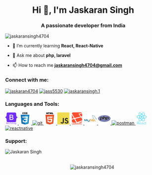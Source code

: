 <h1 align="center">Hi 👋, I'm Jaskaran Singh</h1>
<h3 align="center">A passionate developer from India</h3>

<p align="left"> <img src="https://www.google.com/url?sa=i&url=https%3A%2F%2Frichestsoft.com%2Fblog%2Fuseful-tips-to-make-web-development-projects-succeed%2Fweb-development-banner%2F&psig=AOvVaw3Kb6AthV4YQCqVyTpz-pqS&ust=1615716247933000&source=images&cd=vfe&ved=0CAIQjRxqFwoTCJDbo5yCre8CFQAAAAAdAAAAABAD" alt="jaskaransingh4704" /> </p>

- 🌱 I’m currently learning **React, React-Native**

- 💬 Ask me about **php, laravel**

- 📫 How to reach me **jaskaransingh4704@gmail.com**

<h3 align="left">Connect with me:</h3>
<p align="left">
<a href="https://twitter.com/jaskaran4704" target="blank"><img align="center" src="https://cdn.jsdelivr.net/npm/simple-icons@3.0.1/icons/twitter.svg" alt="jaskaran4704" height="30" width="40" /></a>
<a href="https://fb.com/jass5530" target="blank"><img align="center" src="https://cdn.jsdelivr.net/npm/simple-icons@3.0.1/icons/facebook.svg" alt="jass5530" height="30" width="40" /></a>
<a href="https://instagram.com/jaskaransingh.1" target="blank"><img align="center" src="https://cdn.jsdelivr.net/npm/simple-icons@3.0.1/icons/instagram.svg" alt="jaskaransingh.1" height="30" width="40" /></a>
</p>

<h3 align="left">Languages and Tools:</h3>
<p align="left"> <a href="https://getbootstrap.com" target="_blank"> <img src="https://raw.githubusercontent.com/devicons/devicon/master/icons/bootstrap/bootstrap-plain-wordmark.svg" alt="bootstrap" width="40" height="40"/> </a> <a href="https://www.w3schools.com/css/" target="_blank"> <img src="https://raw.githubusercontent.com/devicons/devicon/master/icons/css3/css3-original-wordmark.svg" alt="css3" width="40" height="40"/> </a> <a href="https://git-scm.com/" target="_blank"> <img src="https://www.vectorlogo.zone/logos/git-scm/git-scm-icon.svg" alt="git" width="40" height="40"/> </a> <a href="https://www.w3.org/html/" target="_blank"> <img src="https://raw.githubusercontent.com/devicons/devicon/master/icons/html5/html5-original-wordmark.svg" alt="html5" width="40" height="40"/> </a> <a href="https://developer.mozilla.org/en-US/docs/Web/JavaScript" target="_blank"> <img src="https://raw.githubusercontent.com/devicons/devicon/master/icons/javascript/javascript-original.svg" alt="javascript" width="40" height="40"/> </a> <a href="https://laravel.com/" target="_blank"> <img src="https://raw.githubusercontent.com/devicons/devicon/master/icons/laravel/laravel-plain-wordmark.svg" alt="laravel" width="40" height="40"/> </a> <a href="https://www.mysql.com/" target="_blank"> <img src="https://raw.githubusercontent.com/devicons/devicon/master/icons/mysql/mysql-original-wordmark.svg" alt="mysql" width="40" height="40"/> </a> <a href="https://www.php.net" target="_blank"> <img src="https://raw.githubusercontent.com/devicons/devicon/master/icons/php/php-original.svg" alt="php" width="40" height="40"/> </a> <a href="https://postman.com" target="_blank"> <img src="https://www.vectorlogo.zone/logos/getpostman/getpostman-icon.svg" alt="postman" width="40" height="40"/> </a> <a href="https://reactjs.org/" target="_blank"> <img src="https://raw.githubusercontent.com/devicons/devicon/master/icons/react/react-original-wordmark.svg" alt="react" width="40" height="40"/> </a> <a href="https://reactnative.dev/" target="_blank"> <img src="https://reactnative.dev/img/header_logo.svg" alt="reactnative" width="40" height="40"/> </a> </p>

<h3 align="left">Support:</h3>
<p><a href="https://www.buymeacoffee.com/Jaskaran Singh"> <img align="left" src="https://cdn.buymeacoffee.com/buttons/v2/default-yellow.png" height="50" width="210" alt="Jaskaran Singh" /></a></p><br><br>

<p><img align="center" src="https://github-readme-stats.vercel.app/api/top-langs?username=jaskaransingh4704&show_icons=true&locale=en&layout=compact" alt="jaskaransingh4704" /></p>
